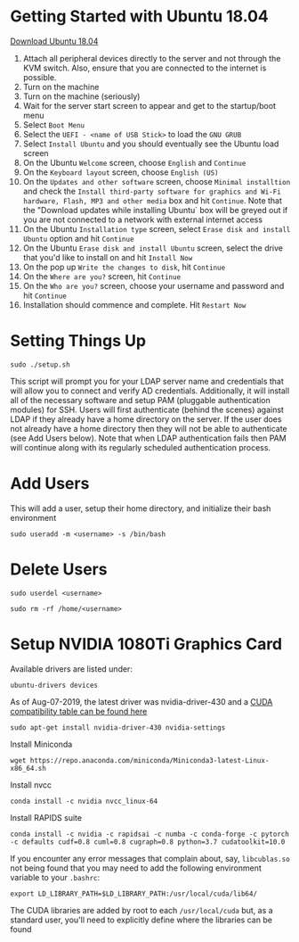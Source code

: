 # Getting Started with Ubuntu 18.04

[Download Ubuntu 18.04](http://releases.ubuntu.com/18.04/)

1. Attach all peripheral devices directly to the server and not through the KVM switch. Also, ensure that you are connected to the internet is possible.
2. Turn on the machine
3. Turn on the machine (seriously)
4. Wait for the server start screen to appear and get to the startup/boot menu
5. Select `Boot Menu`
6. Select the `UEFI - <name of USB Stick>` to load the `GNU GRUB` 
7. Select `Install Ubuntu` and you should eventually see the Ubuntu load screen
8. On the Ubuntu `Welcome` screen, choose `English` and `Continue`
9. On the `Keyboard layout` screen, choose `English (US)`
10. On the `Updates and other software` screen, choose `Minimal installtion` and check the `Install third-party software for graphics and Wi-Fi hardware, Flash, MP3 and other media` box and hit `Continue`. Note that the "Download updates while installing Ubuntu` box will be greyed out if you are not connected to a network with external internet access
11. On the Ubuntu `Installation type` screen, select `Erase disk and install Ubuntu` option and hit `Continue`
12. On the Ubuntu `Erase disk and install Ubuntu` screen, select the drive that you'd like to install on and hit `Install Now`
13. On the pop up `Write the changes to disk`, hit `Continue`
14. On the `Where are you?` screen, hit `Continue`
15. On the `Who are you?` screen, choose your username and password and hit `Continue`
16. Installation should commence and complete. Hit `Restart Now`

# Setting Things Up

`sudo ./setup.sh`

This script will prompt you for your LDAP server name and credentials that will allow you to connect and verify AD credentials. Additionally, it will install all of the necessary software and setup PAM (pluggable authentication modules) for SSH. Users will first authenticate (behind the scenes) against LDAP if they already have a home directory on the server. If the user does not already have a home directory then they will not be able to authenticate (see Add Users below). Note that when LDAP authentication fails then PAM will continue along with its regularly scheduled authentication process.

# Add Users 

This will add a user, setup their home directory, and initialize their bash environment

`sudo useradd -m <username> -s /bin/bash`

# Delete Users

`sudo userdel <username>`

`sudo rm -rf /home/<username>`

# Setup NVIDIA 1080Ti Graphics Card

Available drivers are listed under:

`ubuntu-drivers devices`

As of Aug-07-2019, the latest driver was nvidia-driver-430 and a [CUDA compatibility table can be found here](https://docs.nvidia.com/cuda/cuda-toolkit-release-notes/index.html)

`sudo apt-get install nvidia-driver-430 nvidia-settings`

Install Miniconda

`wget https://repo.anaconda.com/miniconda/Miniconda3-latest-Linux-x86_64.sh`

Install nvcc

`conda install -c nvidia nvcc_linux-64`

Install RAPIDS suite

`conda install -c nvidia -c rapidsai -c numba -c conda-forge -c pytorch -c defaults cudf=0.8 cuml=0.8 cugraph=0.8 python=3.7 cudatoolkit=10.0`

If you encounter any error messages that complain about, say, `libcublas.so` not being found that you may need to add the following environment variable to your `.bashrc`:

`export LD_LIBRARY_PATH=$LD_LIBRARY_PATH:/usr/local/cuda/lib64/`

The CUDA libraries are added by root to each `/usr/local/cuda` but, as a standard user, you'll need to explicitly define where the libraries can be found
